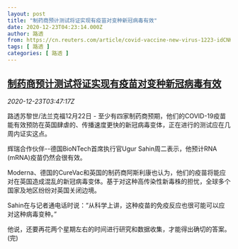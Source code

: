 ```yaml
---
layout: post
title: "制药商预计测试将证实现有疫苗对变种新冠病毒有效"
date: 2020-12-23T04:23:14.000Z
author: 路透
from: https://cn.reuters.com/article/covid-vaccine-new-virus-1223-idCNKBS28X0C5
tags: [ 路透 ]
categories: [ 路透 ]
---
```

<!--1608697394000-->
[制药商预计测试将证实现有疫苗对变种新冠病毒有效](https://cn.reuters.com/article/covid-vaccine-new-virus-1223-idCNKBS28X0C5)
------

<div>
<div><i>2020-12-23T03:47:17Z</i></div><p>路透苏黎世/法兰克福12月22日 - 至少有四家制药商预期，他们的COVID-19疫苗能有效预防在英国肆虐的、传播速度更快的新冠病毒变体，正在进行的测试应在几周内证实这点。</p><p>辉瑞合作伙伴--德国BioNTech首席执行官Ugur Sahin周二表示，他预计RNA (mRNA)疫苗仍然会很有效。</p><p>Moderna、德国的CureVac和英国的制药商阿斯利康也认为，他们的疫苗将能应对在英国造成混乱的新冠病毒变体。基于对这种高传染性新毒株的担忧，全球多个国家及地区纷纷对英国关闭边境。</p><p>Sahin在与记者通电话时说：“从科学上讲，这种疫苗的免疫反应也很可能可以应对这种病毒变种。”</p><p>他说，还要再花两个星期左右的时间进行研究和数据收集，才能得出确切的答案。(完)</p>
</div>
